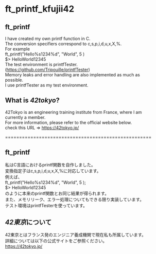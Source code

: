# ft_printf_kfujii42
## ft_printf

I have created my own printf function in C.<br>
The conversion specifiers correspond to c,s,p,i,d,u,x,X,%.<br>
For example<br>
ft_printf("Hello%s1234%d", "World", 5 )<br>
$> HelloWorld12345<br>
The test environment is printfTester.(https://github.com/Tripouille/printfTester)<br>
Memory leaks and error handling are also implemented as much as possible.<br>
I use printfTester as my test environment.<br>

## What is _42tokyo_?
42Tokyo is an engineering training institute from France, where I am currently a member.<br>
For more information, please refer to the official website below.<br>
check this URL => https://42tokyo.jp/

====================================================<br>
## ft_printf

私はC言語におけるprintf関数を自作しました。<br>
変換指定子はc,s,p,i,d,u,x,X,%に対応しています。<br>
例えば、<br>
ft_printf("Hello%s1234%d", "World", 5 );<br>
$> HelloWorld12345<br>
のように本来のprintf関数とお同じ結果が得られます。<br>
また、メモリリーク、エラー処理についてもできる限り実装しています。<br>
テスト環境はprintfTesterを使っています。<br>

## *42東京*について<br>
42東京とはフランス発のエンジニア養成機関で現在私も所属しています。<br>
詳細については以下の公式サイトをご参照ください。<br>
https://42tokyo.jp/

